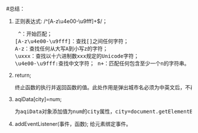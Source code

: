 #总结：
1. 正则表达式: /^[A-z\u4e00-\u9fff]+$/；<br><pre>
    ^：开始匹配；
    [A-z\u4e00-\u9fff]：查找[]之间任何字符；
    A-z：查找任何从大写A到小写z的字符；
    \uxxx：查找以十六进制数xxx规定的Unicode字符；
    \u4e00-\u9fff:查找中文字符；
    n+：匹配任何包含至少一个n的字符串。
2.  return;<br><pre>
    终止函数的执行并返回函数的值。此处作用是弹出城市名必须为中英文后，不再弹出下面的alert;
3.  aqiData[city]=num;<br><pre>
    为aqiData对象添加值为num的city属性，city=document.getElementById('aqi-city-input').value.trim();
4.  addEventListener(事件，函数);
    给元素绑定事件。
